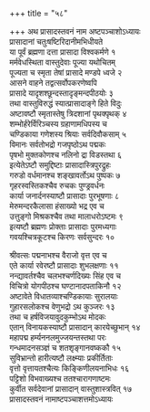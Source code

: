 +++
title = "५८"

+++
अथ प्रासादस्तवनं नाम अष्टपञ्चाशोऽध्यायः  
प्रासादानां चतुःषष्टिरिदानीमभिधीयते  
या पूर्वं ब्रह्मणा दत्ता प्रासादा विश्वकर्मणे १  
मर्मवेधस्थिता वास्तुदेवाः पूज्या यथोचितम्  
पूज्यता च स्मृता तेषां प्रासादे मण्डपे ध्वजे २  
आसने वाहने तद्वत्सर्वोपकरणेष्वपि  
प्रासादे यादृशश्छून्दस्तादृङ्मन्दपीठयोः ३  
तथा वास्तुविरुद्धं स्यात्प्रासादाङ्गे हिते विदुः  
अष्टावष्टौ स्मृतास्तेषु त्रिदशानां पृथक्पृथक् ४  
शम्भोर्हरेर्विरिञ्चस्य ग्रहाणामधिपस्य च  
चण्डिकाया गणेशस्य श्रियाः सर्वदिवौकसाम् ५  
विमानः सर्वतोभद्रो गजपृष्ठोऽथ पद्मकः  
पृषभो मुक्तकोणश्च नलिनो द्रा विडस्तथा ६  
इत्येतेऽष्टौ समुद्दिष्टाः प्रासादास्त्रिपुरद्रुहः  
गरुडो वर्धमानश्च शङ्खावर्तोऽथ पुष्पकः ७  
गृहरस्वस्तिकश्चैव रुचकः पुण्ड्रवर्धनः  
कार्या जनार्दनस्याष्टौ प्रासादाः पुरभूषणाः ८  
मेरुमन्दरकैलासा हंसाख्यो भद्र एव च  
उत्तुङ्गो मिश्रकश्चैव तथा मालाधरोऽष्टमः ९  
इत्यष्टौ ब्रह्मणः प्रोक्ताः प्रासादाः पुरमध्यगाः  
गवयश्चित्रकूटश्च किरणः सर्वसुन्दरः १०     

श्रीवत्सः पद्मनाभश्च वैराजो वृत्त एव च  
एते कार्या रवेरष्टौ प्रासादाः शुभलक्षणाः ११  
नन्द्यावर्तश्चैव चलभश्चर्णदिख्यः सिंह एव च  
विचित्रो योगपीठश्च घण्टानादपताकिनौ १२  
अष्टावेते विधातव्याश्चण्डिकायाः सुरालयाः  
गुहारसलोकश्च वेणुभद्रो ऽथ कुञ्जरः १३  
तथा च हर्षविजयावुदकुम्भोऽथ मोदकः  
एतान् विनायकस्याष्टौ प्रासादान् कारयेच्छुभान् १४  
महापद्म हर्म्यननलमुज्जयन्तस्तथा परः  
गन्धमादनसञ्ज्ञं च शतशृङ्गानवष्ककौ १५  
सुविभ्रान्तो हारीत्यष्टौ लक्ष्म्याः प्रकीर्तिताः  
वृत्तो वृत्तायतश्चैत्यः किङ्किणीलयनाभिधः १६  
पट्टिशो विभवाख्यश्च ततश्चारागणाष्टमः  
कुर्वीत सर्वदेवानां प्रासादान् वास्तुशास्त्रवित् १७  
प्रासादस्तवनं नामाष्टपञ्चाशत्तमोऽध्यायः  
   
